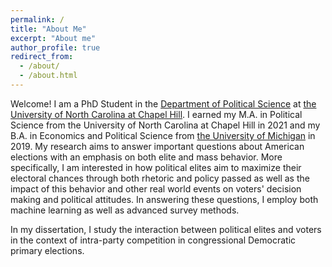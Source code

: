 ```yaml
---
permalink: /
title: "About Me"
excerpt: "About me"
author_profile: true
redirect_from: 
  - /about/
  - /about.html
---
```


Welcome! I am a PhD Student in the [Department of Political Science](https://politicalscience.unc.edu/) at [the University of North Carolina at Chapel Hill](https://www.unc.edu/). I earned my M.A. in Political Science from the University of North Carolina at Chapel Hill in 2021 and my B.A. in Economics and Political Science from [the University of Michigan](https://www.umich.edu/) in 2019. My research aims to answer important questions about American elections with an emphasis on both elite and mass behavior. More specifically, I am interested in how political elites aim to maximize their electoral chances through both rhetoric and policy passed as well as the impact of this behavior and other real world events on voters' decision making and political attitudes. In answering these questions, I employ both machine learning as well as advanced survey methods.

In my dissertation, I study the interaction between political elites and voters in the context of intra-party competition in congressional Democratic primary elections. 
